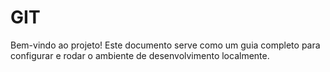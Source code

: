 # GIT
Bem-vindo ao projeto! Este documento serve como um guia completo para configurar e rodar o ambiente de desenvolvimento localmente.
